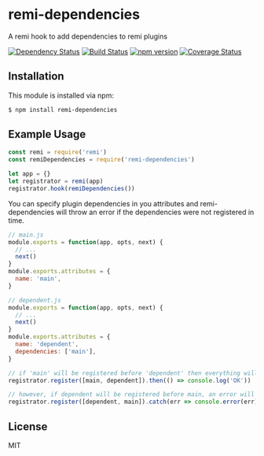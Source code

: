# remi-dependencies

A remi hook to add dependencies to remi plugins

[![Dependency Status](https://david-dm.org/remijs/dependencies/status.svg?style=flat)](https://david-dm.org/remijs/dependencies)
[![Build Status](https://travis-ci.org/remijs/dependencies.svg?branch=master)](https://travis-ci.org/remijs/dependencies)
[![npm version](https://badge.fury.io/js/dependencies.svg)](http://badge.fury.io/js/dependencies)
[![Coverage Status](https://coveralls.io/repos/remijs/dependencies/badge.svg?branch=master&service=github)](https://coveralls.io/github/remijs/dependencies?branch=master)


## Installation

This module is installed via npm:

``` bash
$ npm install remi-dependencies
```


## Example Usage

``` js
const remi = require('remi')
const remiDependencies = require('remi-dependencies')

let app = {}
let registrator = remi(app)
registrator.hook(remiDependencies())
```

You can specify plugin dependencies in you attributes and remi-dependencies
will throw an error if the dependencies were not registered in time.

``` js
// main.js
module.exports = function(app, opts, next) {
  // ...
  next()
}
module.exports.attributes = {
  name: 'main',
}

// dependent.js
module.exports = function(app, opts, next) {
  // ...
  next()
}
module.exports.attributes = {
  name: 'dependent',
  dependencies: ['main'],
}

// if 'main' will be registered before 'dependent' then everything will be OK
registrator.register([main, dependent]).then(() => console.log('OK'))

// however, if dependent will be registered before main, an error will be thrown
registrator.register([dependent, main]).catch(err => console.error(err))
```


## License

MIT
